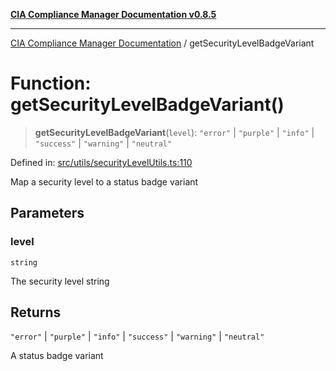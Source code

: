 [**CIA Compliance Manager Documentation v0.8.5**](../README.md)

***

[CIA Compliance Manager Documentation](../globals.md) / getSecurityLevelBadgeVariant

# Function: getSecurityLevelBadgeVariant()

> **getSecurityLevelBadgeVariant**(`level`): `"error"` \| `"purple"` \| `"info"` \| `"success"` \| `"warning"` \| `"neutral"`

Defined in: [src/utils/securityLevelUtils.ts:110](https://github.com/Hack23/cia-compliance-manager/blob/eca22610f41e5f6b6c0cece88769b1ffbe9db4bd/src/utils/securityLevelUtils.ts#L110)

Map a security level to a status badge variant

## Parameters

### level

`string`

The security level string

## Returns

`"error"` \| `"purple"` \| `"info"` \| `"success"` \| `"warning"` \| `"neutral"`

A status badge variant
